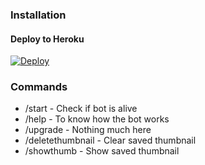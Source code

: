 
### Installation


#### Deploy to Heroku

[![Deploy](https://www.herokucdn.com/deploy/button.svg)](https://www.heroku.com/deploy?template=https://github.com/Elonm130/urluplodernew)



### Commands

* /start             - Check if bot is alive
* /help              - To know how the bot works
* /upgrade           - Nothing much here
* /deletethumbnail   - Clear saved thumbnail
* /showthumb         - Show saved thumbnail
